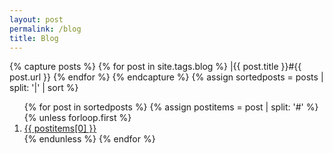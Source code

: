 ```yaml
---
layout: post
permalink: /blog
title: Blog
---
```


{% capture posts %}
  {% for post in site.tags.blog %}
    |{{ post.title }}#{{ post.url }}
  {% endfor %}
{% endcapture %}
{% assign sortedposts = posts | split: '|' | sort %}
<ol>
{% for post in sortedposts %}
{% assign postitems = post | split: '#' %}
{% unless forloop.first %}
  <li> <a href="{{ postitems[1] }}"> {{ postitems[0] }}</a></li> 
{% endunless %}
{% endfor %} 
</ol>
 
